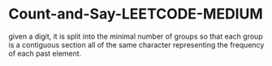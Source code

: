 # Count-and-Say-LEETCODE-MEDIUM
given a digit, it is split into the minimal number of groups so that each group is a contiguous section all of the same character representing the frequency of each past element.
